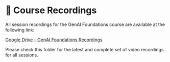 # 📼 Course Recordings

All session recordings for the GenAI Foundations course are available at the following link:

[Google Drive - GenAI Foundations Recordings](https://drive.google.com/drive/folders/1mFP_6yScZrAjefK60MZh8Z7XpbPjCk4k?usp=sharing)

Please check this folder for the latest and complete set of video recordings for all sessions.

